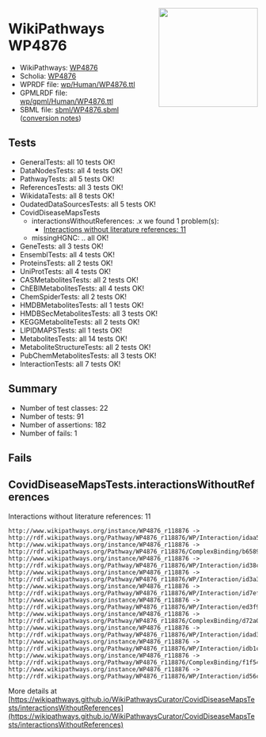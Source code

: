 <img style="float: right; width: 200px"
  src="https://www.wikipathways.org/img_auth.php/thumb/2/28/Page1-601px-COVID19-Disease-Map-project-icon.pdf.jpg/150px-Page1-601px-COVID19-Disease-Map-project-icon.pdf.jpg" />
# WikiPathways WP4876

* WikiPathways: [WP4876](https://identifiers.org/wikipathways:WP4876)
* Scholia: [WP4876](https://scholia.toolforge.org/wikipathways/WP4876)
* WPRDF file: [wp/Human/WP4876.ttl](../wp/Human/WP4876.ttl)
* GPMLRDF file: [wp/gpml/Human/WP4876.ttl](../wp/gpml/Human/WP4876.ttl)
* SBML file: [sbml/WP4876.sbml](../sbml/WP4876.sbml) ([conversion notes](../sbml/WP4876.txt))

## Tests
* GeneralTests: all 10 tests OK!
* DataNodesTests: all 4 tests OK!
* PathwayTests: all 5 tests OK!
* ReferencesTests: all 3 tests OK!
* WikidataTests: all 8 tests OK!
* OudatedDataSourcesTests: all 5 tests OK!
* CovidDiseaseMapsTests
    * interactionsWithoutReferences: .x we found 1 problem(s):
        * [Interactions without literature references: 11](#9701cce2)
    * missingHGNC: .. all OK!
* GeneTests: all 3 tests OK!
* EnsemblTests: all 4 tests OK!
* ProteinsTests: all 2 tests OK!
* UniProtTests: all 4 tests OK!
* CASMetabolitesTests: all 2 tests OK!
* ChEBIMetabolitesTests: all 4 tests OK!
* ChemSpiderTests: all 2 tests OK!
* HMDBMetabolitesTests: all 1 tests OK!
* HMDBSecMetabolitesTests: all 3 tests OK!
* KEGGMetaboliteTests: all 2 tests OK!
* LIPIDMAPSTests: all 1 tests OK!
* MetabolitesTests: all 14 tests OK!
* MetaboliteStructureTests: all 2 tests OK!
* PubChemMetabolitesTests: all 3 tests OK!
* InteractionTests: all 7 tests OK!


## Summary

* Number of test classes: 22
* Number of tests: 91
* Number of assertions: 182
* Number of fails: 1

## Fails

<a name="9701cce2" />

## CovidDiseaseMapsTests.interactionsWithoutReferences

Interactions without literature references: 11
```
http://www.wikipathways.org/instance/WP4876_r118876 -> http://rdf.wikipathways.org/Pathway/WP4876_r118876/WP/Interaction/idaa5a11ed
http://www.wikipathways.org/instance/WP4876_r118876 -> http://rdf.wikipathways.org/Pathway/WP4876_r118876/ComplexBinding/b6589
http://www.wikipathways.org/instance/WP4876_r118876 -> http://rdf.wikipathways.org/Pathway/WP4876_r118876/WP/Interaction/id38c72c84
http://www.wikipathways.org/instance/WP4876_r118876 -> http://rdf.wikipathways.org/Pathway/WP4876_r118876/WP/Interaction/id3a35678b
http://www.wikipathways.org/instance/WP4876_r118876 -> http://rdf.wikipathways.org/Pathway/WP4876_r118876/WP/Interaction/id7ef1c6cf
http://www.wikipathways.org/instance/WP4876_r118876 -> http://rdf.wikipathways.org/Pathway/WP4876_r118876/WP/Interaction/ed3f9
http://www.wikipathways.org/instance/WP4876_r118876 -> http://rdf.wikipathways.org/Pathway/WP4876_r118876/ComplexBinding/d72a0
http://www.wikipathways.org/instance/WP4876_r118876 -> http://rdf.wikipathways.org/Pathway/WP4876_r118876/WP/Interaction/idad3dc034
http://www.wikipathways.org/instance/WP4876_r118876 -> http://rdf.wikipathways.org/Pathway/WP4876_r118876/WP/Interaction/idb1ca554
http://www.wikipathways.org/instance/WP4876_r118876 -> http://rdf.wikipathways.org/Pathway/WP4876_r118876/ComplexBinding/f1f54
http://www.wikipathways.org/instance/WP4876_r118876 -> http://rdf.wikipathways.org/Pathway/WP4876_r118876/WP/Interaction/id56c2671f
```

More details at [https://wikipathways.github.io/WikiPathwaysCurator/CovidDiseaseMapsTests/interactionsWithoutReferences](https://wikipathways.github.io/WikiPathwaysCurator/CovidDiseaseMapsTests/interactionsWithoutReferences)

